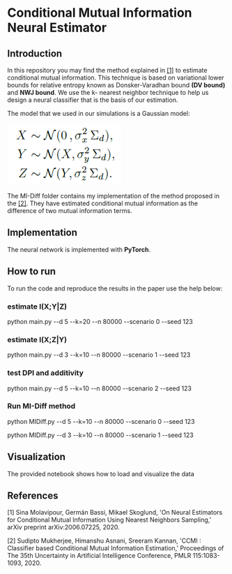 # Conditional Mutual Information Neural Estimator

## Introduction
In this repository you may find the method explained in [[1]](https://arxiv.org/abs/2006.07225) to estimate conditional mutual information.
This technique is based on variational lower bounds for relative entropy known as Donsker-Varadhan bound **(DV bound)** and **NWJ bound**. 
We use the k- nearest neighbor technique to help us design a neural classifier that is the basis of our estimation.

The model that we used in our simulations is a Gaussian model:

![The model](model.png?raw=true "Title")


The MI-Diff folder contains my implementation of the method proposed in the [[2]](http://proceedings.mlr.press/v115/mukherjee20a.html). They have estimated conditional mutual information as the difference of two mutual information terms.


## Implementation
The neural network is implemented with **PyTorch**.

## How to run
To run the code and reproduce the results in the paper use the help below:

### estimate I(X;Y|Z)
python main.py --d 5 --k=20 --n 80000 --scenario 0 --seed 123

### estimate I(X;Z|Y)
python main.py --d 3 --k=10 --n 80000 --scenario 1 --seed 123

### test DPI and additivity
python main.py --d 5 --k=10 --n 80000 --scenario 2 --seed 123

### Run MI-Diff method
python MIDiff.py --d 5 --k=10 --n 80000 --scenario 0 --seed 123

python MIDiff.py --d 3 --k=10 --n 80000 --scenario 1 --seed 123

## Visualization
The provided notebook shows how to load and visualize the data

## References
[1] Sina Molavipour, Germán Bassi, Mikael Skoglund, 'On Neural Estimators for Conditional Mutual Information Using Nearest Neighbors Sampling,' arXiv preprint arXiv:2006.07225, 2020.

[2] Sudipto Mukherjee, Himanshu Asnani, Sreeram Kannan, 'CCMI : Classifier based Conditional Mutual Information Estimation,' Proceedings of The 35th Uncertainty in Artificial Intelligence Conference, PMLR 115:1083-1093, 2020.

